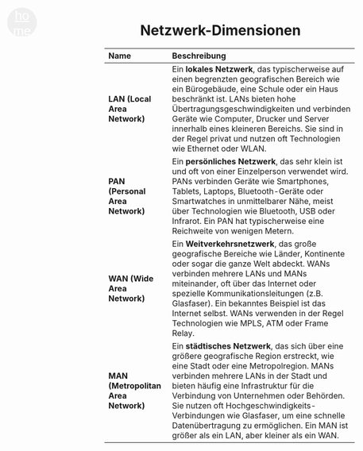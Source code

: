 <link href="https://fonts.googleapis.com/icon?family=Material+Icons" rel="stylesheet">

<style>
    
html {
    scroll-behavior: smooth;
}
h1 {
    margin-left: 72px
}
  .link-wrapper {
    text-align: center;
    margin-bottom: 10px; /* Abstand zwischen Links und der Überschrift */
    background: #21252b;
    padding: 8px;
    border-radius: 6px
  }

  .link-wrapper a {
    margin: 0 10px; /* Abstand zwischen den Links */
    font-size: 16px;
    color: #a0a4af;
  }
#back-main {
    position:absolute;
    top:60px;
    left: 32px;
    width:60px;
    height: 60px;
    border-radius: 30px;
    border: 0px;
}
#back-main .material-icons {
      color: white;
      font-size: 26px;
    }
</style>

<button id="back-main" >   
<a class="material-icons" href='../netzwerk_grundlagen.md'>home</a> 
</button>

<a id="top"> </a>

# Netzwerk-Dimensionen 

| Name | Beschreibung |
|:----|:-------------|
| **LAN (Local Area Network)** | Ein **lokales Netzwerk**, das typischerweise auf einen begrenzten geografischen Bereich wie ein Bürogebäude, eine Schule oder ein Haus beschränkt ist. LANs bieten hohe Übertragungsgeschwindigkeiten und verbinden Geräte wie Computer, Drucker und Server innerhalb eines kleineren Bereichs. Sie sind in der Regel privat und nutzen oft Technologien wie Ethernet oder WLAN. |
| **PAN (Personal Area Network)** | Ein **persönliches Netzwerk**, das sehr klein ist und oft von einer Einzelperson verwendet wird. PANs verbinden Geräte wie Smartphones, Tablets, Laptops, Bluetooth-Geräte oder Smartwatches in unmittelbarer Nähe, meist über Technologien wie Bluetooth, USB oder Infrarot. Ein PAN hat typischerweise eine Reichweite von wenigen Metern. |
| **WAN (Wide Area Network)** | Ein **Weitverkehrsnetzwerk**, das große geografische Bereiche wie Länder, Kontinente oder sogar die ganze Welt abdeckt. WANs verbinden mehrere LANs und MANs miteinander, oft über das Internet oder spezielle Kommunikationsleitungen (z.B. Glasfaser). Ein bekanntes Beispiel ist das Internet selbst. WANs verwenden in der Regel Technologien wie MPLS, ATM oder Frame Relay. |
| **MAN (Metropolitan Area Network)** | Ein **städtisches Netzwerk**, das sich über eine größere geografische Region erstreckt, wie eine Stadt oder eine Metropolregion. MANs verbinden mehrere LANs in der Stadt und bieten häufig eine Infrastruktur für die Verbindung von Unternehmen oder Behörden. Sie nutzen oft Hochgeschwindigkeits-Verbindungen wie Glasfaser, um eine schnelle Datenübertragung zu ermöglichen. Ein MAN ist größer als ein LAN, aber kleiner als ein WAN. |

